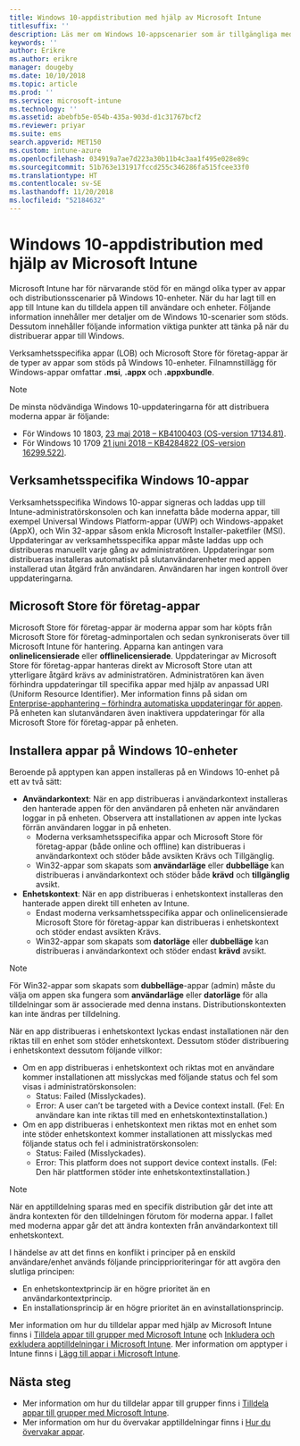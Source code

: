 ```yaml
---
title: Windows 10-appdistribution med hjälp av Microsoft Intune
titlesuffix: ''
description: Läs mer om Windows 10-appscenarier som är tillgängliga med Microsoft Intune.
keywords: ''
author: Erikre
ms.author: erikre
manager: dougeby
ms.date: 10/10/2018
ms.topic: article
ms.prod: ''
ms.service: microsoft-intune
ms.technology: ''
ms.assetid: abebfb5e-054b-435a-903d-d1c31767bcf2
ms.reviewer: priyar
ms.suite: ems
search.appverid: MET150
ms.custom: intune-azure
ms.openlocfilehash: 034919a7ae7d223a30b11b4c3aa1f495e028e89c
ms.sourcegitcommit: 51b763e131917fccd255c346286fa515fcee33f0
ms.translationtype: HT
ms.contentlocale: sv-SE
ms.lasthandoff: 11/20/2018
ms.locfileid: "52184632"
---
```

# <a name="windows-10-app-deployment-using-microsoft-intune"></a>Windows 10-appdistribution med hjälp av Microsoft Intune 

Microsoft Intune har för närvarande stöd för en mängd olika typer av appar och distributionsscenarier på Windows 10-enheter. När du har lagt till en app till Intune kan du tilldela appen till användare och enheter. Följande information innehåller mer detaljer om de Windows 10-scenarier som stöds. Dessutom innehåller följande information viktiga punkter att tänka på när du distribuerar appar till Windows. 

Verksamhetsspecifika appar (LOB) och Microsoft Store för företag-appar är de typer av appar som stöds på Windows 10-enheter. Filnamnstillägg för Windows-appar omfattar **.msi**, **.appx** och **.appxbundle**.  

> [!Note]
> De minsta nödvändiga Windows 10-uppdateringarna för att distribuera moderna appar är följande:
> - För Windows 10 1803, [23 maj 2018 – KB4100403 (OS-version 17134.81)](https://support.microsoft.com/help/4100403/windows-10-update-kb4100403).
> - För Windows 10 1709 [21 juni 2018 – KB4284822 (OS-version 16299.522)](https://support.microsoft.com/help/4284822).

## <a name="windows-10-line-of-business-apps"></a>Verksamhetsspecifika Windows 10-appar

Verksamhetsspecifika Windows 10-appar signeras och laddas upp till Intune-administratörskonsolen och kan innefatta både moderna appar, till exempel Universal Windows Platform-appar (UWP) och Windows-appaket (AppX), och Win 32-appar såsom enkla Microsoft Installer-paketfiler (MSI). Uppdateringar av verksamhetsspecifika appar måste laddas upp och distribueras manuellt varje gång av administratören. Uppdateringar som distribueras installeras automatiskt på slutanvändarenheter med appen installerad utan åtgärd från användaren. Användaren har ingen kontroll över uppdateringarna. 

## <a name="microsoft-store-for-business-apps"></a>Microsoft Store för företag-appar

Microsoft Store för företag-appar är moderna appar som har köpts från Microsoft Store för företag-adminportalen och sedan synkroniserats över till Microsoft Intune för hantering. Apparna kan antingen vara **onlinelicensierade** eller **offlinelicensierade**. Uppdateringar av Microsoft Store för företag-appar hanteras direkt av Microsoft Store utan att ytterligare åtgärd krävs av administratören. Administratören kan även förhindra uppdateringar till specifika appar med hjälp av anpassad URI (Uniform Resource Identifier). Mer information finns på sidan om [Enterprise-apphantering – förhindra automatiska uppdateringar för appen](https://docs.microsoft.com/windows/client-management/mdm/enterprise-app-management#prevent-app-from-automatic-updates). På enheten kan slutanvändaren även inaktivera uppdateringar för alla Microsoft Store för företag-appar på enheten. 

## <a name="installing-apps-on-windows-10-devices"></a>Installera appar på Windows 10-enheter
Beroende på apptypen kan appen installeras på en Windows 10-enhet på ett av två sätt:

- **Användarkontext**: När en app distribueras i användarkontext installeras den hanterade appen för den användaren på enheten när användaren loggar in på enheten. Observera att installationen av appen inte lyckas förrän användaren loggar in på enheten. 
    - Moderna verksamhetsspecifika appar och Microsoft Store för företag-appar (både online och offline) kan distribueras i användarkontext och stöder både avsikten Krävs och Tillgänglig.
    - Win32-appar som skapats som **användarläge** eller **dubbelläge** kan distribueras i användarkontext och stöder både **krävd** och **tillgänglig** avsikt. 
- **Enhetskontext**: När en app distribueras i enhetskontext installeras den hanterade appen direkt till enheten av Intune.
    - Endast moderna verksamhetsspecifika appar och onlinelicensierade Microsoft Store för företag-appar kan distribueras i enhetskontext och stöder endast avsikten Krävs.
    - Win32-appar som skapats som **datorläge** eller **dubbelläge** kan distribueras i användarkontext och stöder endast **krävd** avsikt.

> [!NOTE]
> För Win32-appar som skapats som **dubbelläge**-appar (admin) måste du välja om appen ska fungera som **användarläge** eller **datorläge** för alla tilldelningar som är associerade med denna instans. Distributionskontexten kan inte ändras per tilldelning.  

När en app distribueras i enhetskontext lyckas endast installationen när den riktas till en enhet som stöder enhetskontext. Dessutom stöder distribuering i enhetskontext dessutom följande villkor:
- Om en app distribueras i enhetskontext och riktas mot en användare kommer installationen att misslyckas med följande status och fel som visas i administratörskonsolen:
    - Status: Failed (Misslyckades).
    - Error: A user can’t be targeted with a Device context install. (Fel: En användare kan inte riktas till med en enhetskontextinstallation.)
- Om en app distribueras i enhetskontext men riktas mot en enhet som inte stöder enhetskontext kommer installationen att misslyckas med följande status och fel i administratörskonsolen:
    - Status: Failed (Misslyckades).
    - Error: This platform does not support device context installs. (Fel: Den här plattformen stöder inte enhetskontextinstallation.) 

> [!Note]
> När en apptilldelning sparas med en specifik distribution går det inte att ändra kontexten för den tilldelningen förutom för moderna appar. I fallet med moderna appar går det att ändra kontexten från användarkontext till enhetskontext. 

I händelse av att det finns en konflikt i principer på en enskild användare/enhet används följande principprioriteringar för att avgöra den slutliga principen:
- En enhetskontextprincip är en högre prioritet än en användarkontextprincip. 
- En installationsprincip är en högre prioritet än en avinstallationsprincip.

Mer information om hur du tilldelar appar med hjälp av Microsoft Intune finns i [Tilldela appar till grupper med Microsoft Intune](apps-deploy.md) och [Inkludera och exkludera apptilldelningar i Microsoft Intune](apps-inc-exl-assignments.md). Mer information om apptyper i Intune finns i [Lägg till appar i Microsoft Intune](apps-add.md).

## <a name="next-steps"></a>Nästa steg

- Mer information om hur du tilldelar appar till grupper finns i [Tilldela appar till grupper med Microsoft Intune](apps-deploy.md).
- Mer information om hur du övervakar apptilldelningar finns i [Hur du övervakar appar](apps-monitor.md).
